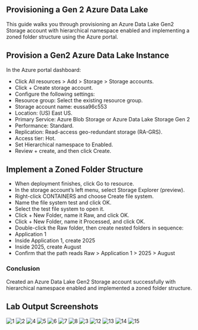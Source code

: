 ## Provisioning a Gen 2 Azure Data Lake
This guide walks you through provisioning an Azure Data Lake Gen2 Storage account with 
hierarchical namespace enabled and implementing a zoned folder structure using the Azure portal.

## Provision a Gen2 Azure Data Lake Instance

In the Azure portal dashboard: 

- Click All resources > Add > Storage > Storage accounts.
- Click + Create storage account.
- Configure the following settings:
- Resource group: Select the existing resource group.
- Storage account name: eussa96c553 
- Location: (US) East US.
- Primary Service: Azure Blob Storage or Azure Data Lake Storage Gen 2
- Performance: Standard.
- Replication: Read-access geo-redundant storage (RA-GRS).
- Access tier: Hot.
- Set Hierarchical namespace to Enabled.
- Review + create, and then click Create.

## Implement a Zoned Folder Structure

- When deployment finishes, click Go to resource.
- In the storage account’s left menu, select Storage Explorer (preview).
- Right-click CONTAINERS and choose Create file system.
- Name the file system test and click OK.
- Select the test file system to open it.
- Click + New Folder, name it Raw, and click OK.
- Click + New Folder, name it Processed, and click OK.
- Double-click the Raw folder, then create nested folders in sequence:
- Application 1
- Inside Application 1, create 2025
- Inside 2025, create August
- Confirm that the path reads Raw > Application 1 > 2025 > August 

### Conclusion
Created an Azure Data Lake Gen2 Storage account successfully with hierarchical namespace enabled and implemented a zoned folder structure.

## Lab Output Screenshots

![1](https://github.com/user-attachments/assets/2b2ff601-8157-4177-bebc-574270562b82)
![2](https://github.com/user-attachments/assets/555b5c75-261f-41f2-982e-7ff47bf5d877)
![4](https://github.com/user-attachments/assets/257012c7-5529-44ad-b868-1b1ae57d5992)
![5](https://github.com/user-attachments/assets/67579cea-2a00-49dd-86e8-03a5a28b0549)
![6](https://github.com/user-attachments/assets/645ca682-6ba3-498c-911c-6c5bdf274e3f)
![7](https://github.com/user-attachments/assets/c97a5a7d-d9c2-4305-a359-5e7aa0052bb3)
![8](https://github.com/user-attachments/assets/eb87098a-18ce-4a4c-ae9d-85d92d86c294)
![3](https://github.com/user-attachments/assets/67dc84c7-9eea-4dbf-aca5-720760dfdb20)
![12](https://github.com/user-attachments/assets/c990976c-35c9-4a67-ac6e-50717021a18a)
![13](https://github.com/user-attachments/assets/38a07952-2be3-4197-95f1-e12f6690b883)
![14](https://github.com/user-attachments/assets/4b376fe2-a002-439e-a278-6e9a3bc6ed4a)
![15](https://github.com/user-attachments/assets/69150658-309f-46d7-b84d-fc81e3c3cc36)



